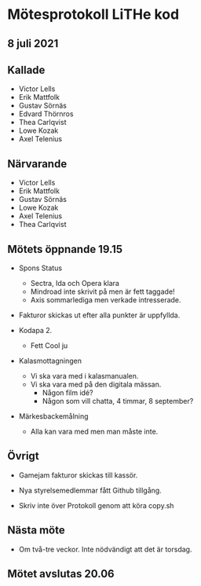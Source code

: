 # Mötesprotokoll LiTHe kod

## 8 juli 2021

## Kallade
- Victor Lells
- Erik Mattfolk
- Gustav Sörnäs
- Edvard Thörnros
- Thea Carlqvist
- Lowe Kozak
- Axel Telenius

## Närvarande
- Victor Lells
- Erik Mattfolk
- Gustav Sörnäs
- Lowe Kozak
- Axel Telenius
- Thea Carlqvist

## Mötets öppnande 19.15

- Spons Status
  - Sectra, Ida och Opera klara
  - Mindroad inte skrivit på men är fett taggade!
  - Axis sommarlediga men verkade intresserade.

- Fakturor skickas ut efter alla punkter är uppfyllda.

- Kodapa 2.
  - Fett Cool ju

- Kalasmottagningen
  - Vi ska vara med i kalasmanualen.
  - Vi ska vara med på den digitala mässan.
    - Någon film idé?
    - Någon som vill chatta, 4 timmar, 8 september?

- Märkesbackemålning
  - Alla kan vara med men man måste inte.

## Övrigt

- Gamejam fakturor skickas till kassör.

- Nya styrelsemedlemmar fått Github tillgång.

- Skriv inte över Protokoll genom att köra copy.sh

## Nästa möte
- Om två-tre veckor. Inte nödvändigt att det är torsdag.

## Mötet avslutas 20.06
